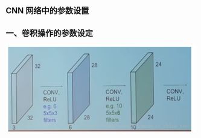## CNN 网络中的参数设置

## 一、卷积操作的参数设定

![title](../../.local/static/2019/2/0/1554023981989.1554023982074.png)
